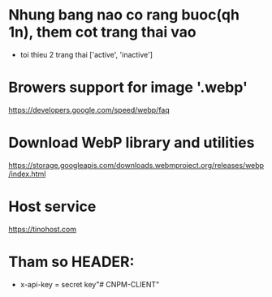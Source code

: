 # Nhung bang nao co rang buoc(qh 1n), them cot trang thai vao

* toi thieu 2 trang thai ['active', 'inactive']

# Browers support for image '.webp'

<https://developers.google.com/speed/webp/faq>

# Download WebP library and utilities

<https://storage.googleapis.com/downloads.webmproject.org/releases/webp/index.html>

# Host service

<https://tinohost.com>

# Tham so HEADER:

* x-api-key = secret key"# CNPM-CLIENT" 
